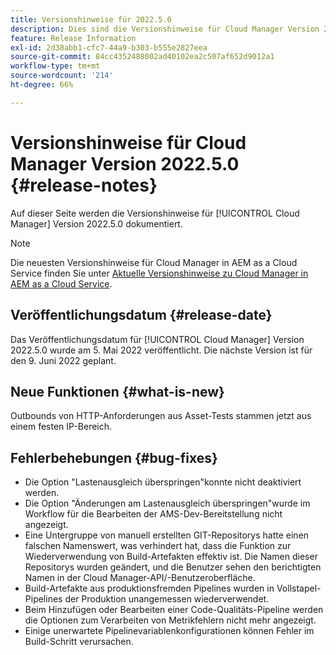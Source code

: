 ```yaml
---
title: Versionshinweise für 2022.5.0
description: Dies sind die Versionshinweise für Cloud Manager Version 2022.5.0.
feature: Release Information
exl-id: 2d38abb1-cfc7-44a9-b303-b555e2827eea
source-git-commit: 84cc4352488002ad40102ea2c507af652d9012a1
workflow-type: tm+mt
source-wordcount: '214'
ht-degree: 66%

---
```



# Versionshinweise für Cloud Manager Version 2022.5.0 {#release-notes}

Auf dieser Seite werden die Versionshinweise für [!UICONTROL Cloud Manager] Version 2022.5.0 dokumentiert.

>[!NOTE]
>
>Die neuesten Versionshinweise für Cloud Manager in AEM as a Cloud Service finden Sie unter [Aktuelle Versionshinweise zu Cloud Manager in AEM as a Cloud Service](https://experienceleague.adobe.com/docs/experience-manager-cloud-service/content/implementing/using-cloud-manager/release-notes-cloud-manager/release-notes-cm-current.html?lang=de).

## Veröffentlichungsdatum {#release-date}

Das Veröffentlichungsdatum für [!UICONTROL Cloud Manager] Version 2022.5.0 wurde am 5. Mai 2022 veröffentlicht. Die nächste Version ist für den 9. Juni 2022 geplant.

## Neue Funktionen {#what-is-new}

Outbounds von HTTP-Anforderungen aus Asset-Tests stammen jetzt aus einem festen IP-Bereich.

## Fehlerbehebungen {#bug-fixes}

* Die Option &quot;Lastenausgleich überspringen&quot;konnte nicht deaktiviert werden.
* Die Option &quot;Änderungen am Lastenausgleich überspringen&quot;wurde im Workflow für die Bearbeiten der AMS-Dev-Bereitstellung nicht angezeigt.
* Eine Untergruppe von manuell erstellten GIT-Repositorys hatte einen falschen Namenswert, was verhindert hat, dass die Funktion zur Wiederverwendung von Build-Artefakten effektiv ist. Die Namen dieser Repositorys wurden geändert, und die Benutzer sehen den berichtigten Namen in der Cloud Manager-API/-Benutzeroberfläche.
* Build-Artefakte aus produktionsfremden Pipelines wurden in Vollstapel-Pipelines der Produktion unangemessen wiederverwendet.
* Beim Hinzufügen oder Bearbeiten einer Code-Qualitäts-Pipeline werden die Optionen zum Verarbeiten von Metrikfehlern nicht mehr angezeigt.
* Einige unerwartete Pipelinevariablenkonfigurationen können Fehler im Build-Schritt verursachen.
